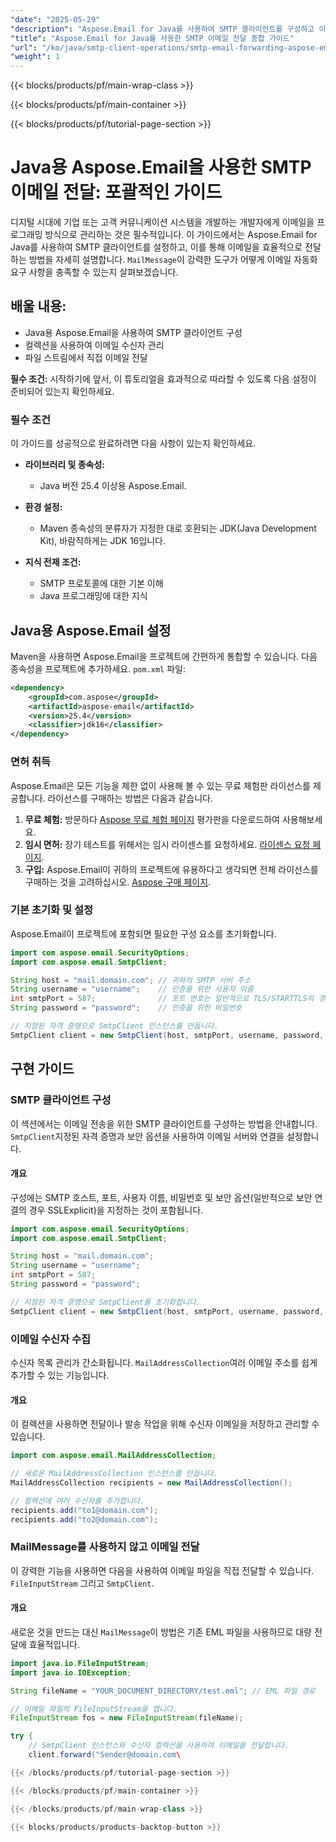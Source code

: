 ```yaml
---
"date": "2025-05-29"
"description": "Aspose.Email for Java를 사용하여 SMTP 클라이언트를 구성하고 이메일을 효율적으로 전달하는 방법을 알아보세요. 엔터프라이즈 애플리케이션 개발자에게 적합합니다."
"title": "Aspose.Email for Java를 사용한 SMTP 이메일 전달 종합 가이드"
"url": "/ko/java/smtp-client-operations/smtp-email-forwarding-aspose-email-java/"
"weight": 1
---
```


{{< blocks/products/pf/main-wrap-class >}}

{{< blocks/products/pf/main-container >}}

{{< blocks/products/pf/tutorial-page-section >}}
# Java용 Aspose.Email을 사용한 SMTP 이메일 전달: 포괄적인 가이드

디지털 시대에 기업 또는 고객 커뮤니케이션 시스템을 개발하는 개발자에게 이메일을 프로그래밍 방식으로 관리하는 것은 필수적입니다. 이 가이드에서는 Aspose.Email for Java를 사용하여 SMTP 클라이언트를 설정하고, 이를 통해 이메일을 효율적으로 전달하는 방법을 자세히 설명합니다. `MailMessage`이 강력한 도구가 어떻게 이메일 자동화 요구 사항을 충족할 수 있는지 살펴보겠습니다.

## 배울 내용:
- Java용 Aspose.Email을 사용하여 SMTP 클라이언트 구성
- 컬렉션을 사용하여 이메일 수신자 관리
- 파일 스트림에서 직접 이메일 전달

**필수 조건:** 시작하기에 앞서, 이 튜토리얼을 효과적으로 따라할 수 있도록 다음 설정이 준비되어 있는지 확인하세요.

### 필수 조건
이 가이드를 성공적으로 완료하려면 다음 사항이 있는지 확인하세요.

- **라이브러리 및 종속성:**
  - Java 버전 25.4 이상용 Aspose.Email.
  
- **환경 설정:**
  - Maven 종속성의 분류자가 지정한 대로 호환되는 JDK(Java Development Kit), 바람직하게는 JDK 16입니다.
- **지식 전제 조건:**
  - SMTP 프로토콜에 대한 기본 이해
  - Java 프로그래밍에 대한 지식

## Java용 Aspose.Email 설정

Maven을 사용하면 Aspose.Email을 프로젝트에 간편하게 통합할 수 있습니다. 다음 종속성을 프로젝트에 추가하세요. `pom.xml` 파일:

```xml
<dependency>
    <groupId>com.aspose</groupId>
    <artifactId>aspose-email</artifactId>
    <version>25.4</version>
    <classifier>jdk16</classifier>
</dependency>
```

### 면허 취득
Aspose.Email은 모든 기능을 제한 없이 사용해 볼 수 있는 무료 체험판 라이선스를 제공합니다. 라이선스를 구매하는 방법은 다음과 같습니다.

1. **무료 체험:** 방문하다 [Aspose 무료 체험 페이지](https://releases.aspose.com/email/java/) 평가판을 다운로드하여 사용해보세요.
2. **임시 면허:** 장기 테스트를 위해서는 임시 라이센스를 요청하세요. [라이센스 요청 페이지](https://purchase.aspose.com/temporary-license/).
3. **구입:** Aspose.Email이 귀하의 프로젝트에 유용하다고 생각되면 전체 라이선스를 구매하는 것을 고려하십시오. [Aspose 구매 페이지](https://purchase.aspose.com/buy).

### 기본 초기화 및 설정

Aspose.Email이 프로젝트에 포함되면 필요한 구성 요소를 초기화합니다.

```java
import com.aspose.email.SecurityOptions;
import com.aspose.email.SmtpClient;

String host = "mail.domain.com"; // 귀하의 SMTP 서버 주소
String username = "username";    // 인증을 위한 사용자 이름
int smtpPort = 587;              // 포트 번호는 일반적으로 TLS/STARTTLS의 경우 587입니다.
String password = "password";    // 인증을 위한 비밀번호

// 지정된 자격 증명으로 SmtpClient 인스턴스를 만듭니다.
SmtpClient client = new SmtpClient(host, smtpPort, username, password, SecurityOptions.SSLExplicit);
```

## 구현 가이드

### SMTP 클라이언트 구성
이 섹션에서는 이메일 전송을 위한 SMTP 클라이언트를 구성하는 방법을 안내합니다. `SmtpClient`지정된 자격 증명과 보안 옵션을 사용하여 이메일 서버와 연결을 설정합니다.

#### 개요
구성에는 SMTP 호스트, 포트, 사용자 이름, 비밀번호 및 보안 옵션(일반적으로 보안 연결의 경우 SSLExplicit)을 지정하는 것이 포함됩니다.

```java
import com.aspose.email.SecurityOptions;
import com.aspose.email.SmtpClient;

String host = "mail.domain.com";
String username = "username";
int smtpPort = 587;
String password = "password";

// 지정된 자격 증명으로 SmtpClient를 초기화합니다.
SmtpClient client = new SmtpClient(host, smtpPort, username, password, SecurityOptions.SSLExplicit);
```

### 이메일 수신자 수집
수신자 목록 관리가 간소화됩니다. `MailAddressCollection`여러 이메일 주소를 쉽게 추가할 수 있는 기능입니다.

#### 개요
이 컬렉션을 사용하면 전달이나 발송 작업을 위해 수신자 이메일을 저장하고 관리할 수 있습니다.

```java
import com.aspose.email.MailAddressCollection;

// 새로운 MailAddressCollection 인스턴스를 만듭니다.
MailAddressCollection recipients = new MailAddressCollection();

// 컬렉션에 여러 수신자를 추가합니다.
recipients.add("to1@domain.com");
recipients.add("to2@domain.com");
```

### MailMessage를 사용하지 않고 이메일 전달
이 강력한 기능을 사용하면 다음을 사용하여 이메일 파일을 직접 전달할 수 있습니다. `FileInputStream` 그리고 `SmtpClient`.

#### 개요
새로운 것을 만드는 대신 `MailMessage`이 방법은 기존 EML 파일을 사용하므로 대량 전달에 효율적입니다.

```java
import java.io.FileInputStream;
import java.io.IOException;

String fileName = "YOUR_DOCUMENT_DIRECTORY/test.eml"; // EML 파일 경로

// 이메일 파일의 FileInputStream을 엽니다.
FileInputStream fos = new FileInputStream(fileName);

try {
    // SmtpClient 인스턴스와 수신자 컬렉션을 사용하여 이메일을 전달합니다.
    client.forward("Sender@domain.com\

{{< /blocks/products/pf/tutorial-page-section >}}

{{< /blocks/products/pf/main-container >}}

{{< /blocks/products/pf/main-wrap-class >}}

{{< blocks/products/products-backtop-button >}}